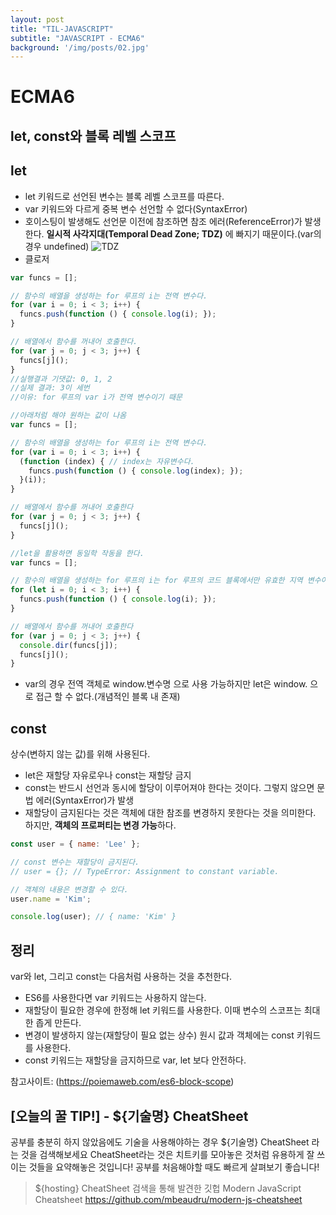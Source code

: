 ```yaml
---
layout: post
title: "TIL-JAVASCRIPT"
subtitle: "JAVASCRIPT - ECMA6"
background: '/img/posts/02.jpg'
---
```


# ECMA6

## let, const와 블록 레벨 스코프
## let
- let 키워드로 선언된 변수는 블록 레벨 스코프를 따른다.
- var 키워드와 다르게 중복 변수 선언할 수 없다(SyntaxError)
- 호이스팅이 발생해도 선언문 이전에 참조하면 참조 에러(ReferenceError)가 발생한다. **일시적 사각지대(Temporal Dead Zone; TDZ)** 에 빠지기 때문이다.(var의 경우 undefined)
![TDZ](https://poiemaweb.com/img/let-lifecycle.png)
- 클로저

```JAVASCRIPT
var funcs = [];

// 함수의 배열을 생성하는 for 루프의 i는 전역 변수다.
for (var i = 0; i < 3; i++) {
  funcs.push(function () { console.log(i); });
}

// 배열에서 함수를 꺼내어 호출한다.
for (var j = 0; j < 3; j++) {
  funcs[j]();
}
//실행결과 기댓값: 0, 1, 2
//실제 결과: 3이 세번
//이유: for 루프의 var i가 전역 변수이기 때문
```
```JAVASCRIPT
//아래처럼 해야 원하는 값이 나옴
var funcs = [];

// 함수의 배열을 생성하는 for 루프의 i는 전역 변수다.
for (var i = 0; i < 3; i++) {
  (function (index) { // index는 자유변수다.
    funcs.push(function () { console.log(index); });
  }(i));
}

// 배열에서 함수를 꺼내어 호출한다
for (var j = 0; j < 3; j++) {
  funcs[j]();
}
```

```JAVASCRIPT
//let을 활용하면 동일학 작동을 한다.
var funcs = [];

// 함수의 배열을 생성하는 for 루프의 i는 for 루프의 코드 블록에서만 유효한 지역 변수이면서 자유 변수이다.
for (let i = 0; i < 3; i++) {
  funcs.push(function () { console.log(i); });
}

// 배열에서 함수를 꺼내어 호출한다
for (var j = 0; j < 3; j++) {
  console.dir(funcs[j]);
  funcs[j]();
}
```
- var의 경우 전역 객체로 window.변수명 으로 사용 가능하지만 let은 window. 으로 접근 할 수 없다.(개념적인 블록 내 존재)

## const
상수(변하지 않는 값)를 위해 사용된다.
- let은 재할당 자유로우나 const는 재할당 금지
- const는 반드시 선언과 동시에 할당이 이루어져야 한다는 것이다. 그렇지 않으면 문법 에러(SyntaxError)가 발생
- 재할당이 금지된다는 것은 객체에 대한 참조를 변경하지 못한다는 것을 의미한다. 하지만, **객체의 프로퍼티는 변경 가능**하다.

```JAVASCRIPT
const user = { name: 'Lee' };

// const 변수는 재할당이 금지된다.
// user = {}; // TypeError: Assignment to constant variable.

// 객체의 내용은 변경할 수 있다.
user.name = 'Kim';

console.log(user); // { name: 'Kim' }
```

## 정리

var와 let, 그리고 const는 다음처럼 사용하는 것을 추천한다.

- ES6를 사용한다면 var 키워드는 사용하지 않는다.
- 재할당이 필요한 경우에 한정해 let 키워드를 사용한다. 이때 변수의 스코프는 최대한 좁게 만든다.
- 변경이 발생하지 않는(재할당이 필요 없는 상수) 원시 값과 객체에는 const 키워드를 사용한다.
- const 키워드는 재할당을 금지하므로 var, let 보다 안전하다.

참고사이트: (https://poiemaweb.com/es6-block-scope)


## [오늘의 꿀 TIP!] - ${기술명} CheatSheet
공부를 충분히 하지 않았음에도 기술을 사용해야하는 경우
${기술명} CheatSheet 라는 것을 검색해보세요
CheatSheet라는 것은 치트키를 모아놓은 것처럼
유용하게 잘 쓰이는 것들을 요약해놓은 것입니다!
공부를 처음해야할 때도 빠르게 살펴보기 좋습니다!
> ${hosting} CheatSheet 검색을 통해 발견한 깃헙
Modern JavaScript Cheatsheet
https://github.com/mbeaudru/modern-js-cheatsheet